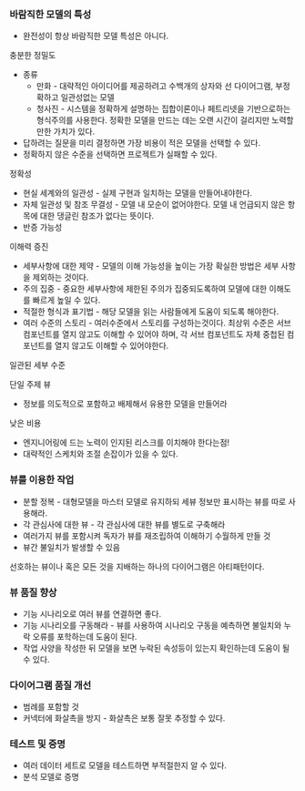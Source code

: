 ### 바람직한 모델의 특성

- 완전성이 항상 바람직한 모델 특성은 아니다.

충분한 정밀도

- 종류
    - 만화 - 대략적인 아이디어를 제공하려고 수백개의 상자와 선 다이어그램, 부정확하고 일관성없는 모델
    - 청사진 - 시스템을 정확하게 설명하는 집합이론이나 페트리넷을 기반으로하는 형식주의를 사용한다. 정확한 모델을 만드는 데는 오랜 시간이 걸리지만 노력할 만한 가치가 있다.
- 답하려는 질문을 미리 결정하면 가장 비용이 적은 모델을 선택할 수 있다.
- 정확하지 않은 수준을 선택하면 프로젝트가 실패할 수 있다.

정확성

- 현실 세계와의 일관성 - 실제 구현과 일치하는 모델을 만들어내야한다.
- 자체 일관성 및 참조 무결성 - 모델 내 모순이 없어야한다. 모델 내 언급되지 않은 항목에 대한 댕글린 참조가 없다는 뜻이다.
- 반증 가능성

이해력 증진

- 세부사항에 대한 제약 - 모델의 이해 가능성을 높이는 가장 확실한 방법은 세부 사항을 제외하는 것이다.
- 주의 집중 - 중요한 세부사항에 제한된 주의가 집중되도록하여 모델에 대한 이해도를 빠르게 높일 수 있다.
- 적절한 형식과 표기법 - 해당 모델을 읽는 사람들에게 도움이 되도록 해야한다.
- 여러 수준의 스토리 - 여러수준에서 스토리를 구성하는것이다. 최상위 수준은 서브 컴포넌트를 열지 않고도 이해할 수 있어야 하며, 각 서브 컴포넌트도 자체 중첩된 컴포넌트를 열지 않고도 이해할 수 있어야한다.

일관된 세부 수준

단일 주제 뷰

- 정보를 의도적으로 포함하고 배제해서 유용한 모델을 만들어라

낮은 비용

- 엔지니어링에 드는 노력이 인지된 리스크를 이치해야 한다는점!
- 대략적인 스케치와 조절 손잡이가 있을 수 있다.

### 뷰를 이용한 작업

- 분할 정복 - 대형모델을 마스터 모델로 유지하되 세뷰 정보만 표시하는 뷰를 따로 사용해라.
- 각 관심사에 대한 뷰 - 각 관심사에 대한 뷰를 별도로 구축해라
- 여러가지 뷰를 포함시켜 독자가 뷰를 재조립하여 이해하기 수월하게 만들 것
- 뷰간 불일치가 발생할 수 있음

선호하는 뷰이나 혹은 모든 것을 지배하는 하나의 다이어그램은 아티패턴이다.

### 뷰 품질 향상

- 기능 시나리오로 여러 뷰를 연결하면 좋다.
- 기능 시나리오를 구동해라 - 뷰를 사용하여 시나리오 구동을 예측하면 불일치와 누락 오류를 포학하는데 도움이 된다.
- 작업 사양을 작성한 뒤 모델을 보면 누락된 속성등이 있는지 확인하는데 도움이 될 수 있다.

### 다이어그램 품질 개선

- 범례를 포함할 것
- 커넥터에 화살촉을 방지 - 화살촉은 보통 잘못 추정할 수 있다.

### 테스트 및 증명

- 여러 데이터 세트로 모델을 테스트하면 부적절한지 알 수 있다.
- 분석 모델로 증명